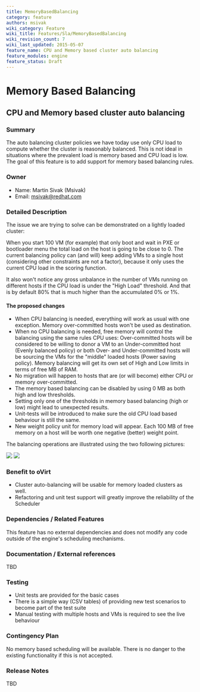 ```yaml
---
title: MemoryBasedBalancing
category: feature
authors: msivak
wiki_category: Feature
wiki_title: Features/Sla/MemoryBasedBalancing
wiki_revision_count: 7
wiki_last_updated: 2015-05-07
feature_name: CPU and Memory based cluster auto balancing
feature_modules: engine
feature_status: Draft
---
```


# Memory Based Balancing

## CPU and Memory based cluster auto balancing

### Summary

The auto balancing cluster policies we have today use only CPU load to compute whether the cluster is reasonably balanced. This is not ideal in situations where the prevalent load is memory based and CPU load is low. The goal of this feature is to add support for memory based balancing rules.

### Owner

*   Name: Martin Sivak (Msivak)
*   Email: <msivak@redhat.com>

### Detailed Description

The issue we are trying to solve can be demonstrated on a lightly loaded cluster:

When you start 100 VM (for example) that only boot and wait in PXE or bootloader menu the total load on the host is going to be close to 0. The current balancing policy can (and will) keep adding VMs to a single host (considering other constraints are not a factor), because it only uses the current CPU load in the scoring function.

It also won't notice any gross unbalance in the number of VMs running on different hosts if the CPU load is under the "High Load" threshold. And that is by default 80% that is much higher than the accumulated 0% or 1%.

#### The proposed changes

*   When CPU balancing is needed, everything will work as usual with one exception. Memory over-committed hosts won't be used as destination.
*   When no CPU balancing is needed, free memory will control the balancing using the same rules CPU uses: Over-committed hosts will be considered to be willing to donor a VM to an Under-committed host (Evenly balanced policy) or both Over- and Under-committed hosts will be sourcing the VMs for the "middle" loaded hosts (Power saving policy). Memory balancing will get its own set of High and Low limits in terms of free MB of RAM.
*   No migration will happen to hosts that are (or will become) either CPU or memory over-committed.
*   The memory based balancing can be disabled by using 0 MB as both high and low thresholds.
*   Setting only one of the thresholds in memory based balancing (high or low) might lead to unexpected results.
*   Unit-tests will be introduced to make sure the old CPU load based behaviour is still the same.
*   New weight policy unit for memory load will appear. Each 100 MB of free memory on a host will be worth one negative (better) weight point.

The balancing operations are illustrated using the two following pictures:

![](/images/wiki/Equally-balanced.png) ![](/images/wiki/Power-saving.png)

### Benefit to oVirt

*   Cluster auto-balancing will be usable for memory loaded clusters as well.
*   Refactoring and unit test support will greatly improve the reliability of the Scheduler

### Dependencies / Related Features

This feature has no external dependencies and does not modify any code outside of the engine's scheduling mechanisms.

### Documentation / External references

TBD

### Testing

*   Unit tests are provided for the basic cases
*   There is a simple way (CSV tables) of providing new test scenarios to become part of the test suite
*   Manual testing with multiple hosts and VMs is required to see the live behaviour

### Contingency Plan

No memory based scheduling will be available. There is no danger to the existing functionality if this is not accepted.

### Release Notes

TBD



